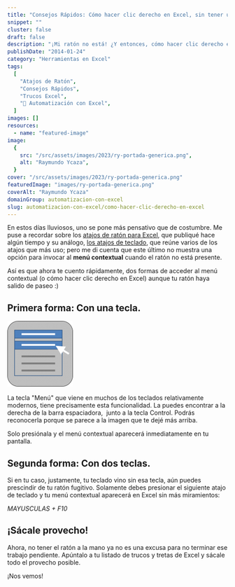 ```yaml
---
title: "Consejos Rápidos: Cómo hacer clic derecho en Excel, sin tener un ratón a la mano."
snippet: ""
cluster: false
draft: false
description: "¡Mi ratón no está! ¿Y entonces, cómo hacer clic derecho en Excel?"
publishDate: "2014-01-24"
category: "Herramientas en Excel"
tags:
  [
    "Atajos de Ratón",
    "Consejos Rápidos",
    "Trucos Excel",
    "🤖 Automatización con Excel",
  ]
images: []
resources:
  - name: "featured-image"
image:
  {
    src: "/src/assets/images/2023/ry-portada-generica.png",
    alt: "Raymundo Ycaza",
  }
cover: "/src/assets/images/2023/ry-portada-generica.png"
featuredImage: "images/ry-portada-generica.png"
coverAlt: "Raymundo Ycaza"
domainGroup: automatizacion-con-excel
slug: automatizacion-con-excel/como-hacer-clic-derecho-en-excel
---
```


En estos días lluviosos, uno se pone más pensativo que de costumbre. Me puse a recordar sobre los [atajos de ratón para Excel](http://raymundoycaza.com/7-atajos-de-raton-que-deberias-conocer/ "7 Atajos de ratón para Excel"), que publiqué hace algún tiempo y su análogo, [los atajos de teclado](http://raymundoycaza.com/11-atajos-de-teclado-para-excel/ "11 Atajos de teclado para Excel"), que reúne varios de los atajos que más uso; pero me di cuenta que este último no muestra una opción para invocar al **menú contextual** cuando el ratón no está presente.

Así es que ahora te cuento rápidamente, dos formas de acceder al menú contextual (o cómo hacer clic derecho en Excel) aunque tu ratón haya salido de paseo :)

## Primera forma: Con una tecla.

[![Cómo hacer clic derecho en Excel](/src/assets/images/2023/como-hacer-clic-derecho-en-excel-150x150.png)](http://raymundoycaza.com/wp-content/uploads//como-hacer-clic-derecho-en-excel.png)

La tecla "Menú" que viene en muchos de los teclados relativamente modernos, tiene precisamente esta funcionalidad. La puedes encontrar a la derecha de la barra espaciadora,  junto a la tecla Control. Podrás reconocerla porque se parece a la imagen que te dejé más arriba.

Solo presiónala y el menú contextual aparecerá inmediatamente en tu pantalla.

## Segunda forma: Con dos teclas.

Si en tu caso, justamente, tu teclado vino sin esa tecla, aún puedes prescindir de tu ratón fugitivo. Solamente debes presionar el siguiente atajo de teclado y tu menú contextual aparecerá en Excel sin más miramientos:

_MAYUSCULAS + F10_

## ¡Sácale provecho!

Ahora, no tener el ratón a la mano ya no es una excusa para no terminar ese trabajo pendiente. Apúntalo a tu listado de trucos y tretas de Excel y sácale todo el provecho posible.

¡Nos vemos!
